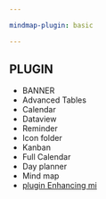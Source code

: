 ```yaml
---

mindmap-plugin: basic

---
```


## PLUGIN

- BANNER
- Advanced Tables
- Calendar
- Dataview
- Reminder
- Icon folder
- Kanban
- Full Calendar
- Day planner
- Mind map
- [plugin Enhancing mi](app://obsidian.md/plugin%20Enhancing%20mindmap)